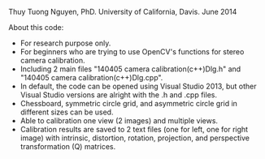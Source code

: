 Thuy Tuong Nguyen, PhD. University of California, Davis. June 2014
 
About this code:
- For research purpose only. 
- For beginners who are trying to use OpenCV's functions for stereo camera calibration.
- Including 2 main files "140405 camera calibration(c++)Dlg.h" and "140405 camera calibration(c++)Dlg.cpp".
- In default, the code can be opened using Visual Studio 2013, but other Visual Studio versions are alright
  with the .h and .cpp files. 
- Chessboard, symmetric circle grid, and asymmetric circle grid in different sizes can be used.
- Able to calibration one view (2 images) and multiple views.
- Calibration results are saved to 2 text files (one for left, one for right image) with intrinsic, 
  distortion, rotation, projection, and perspective transformation (Q) matrices.
